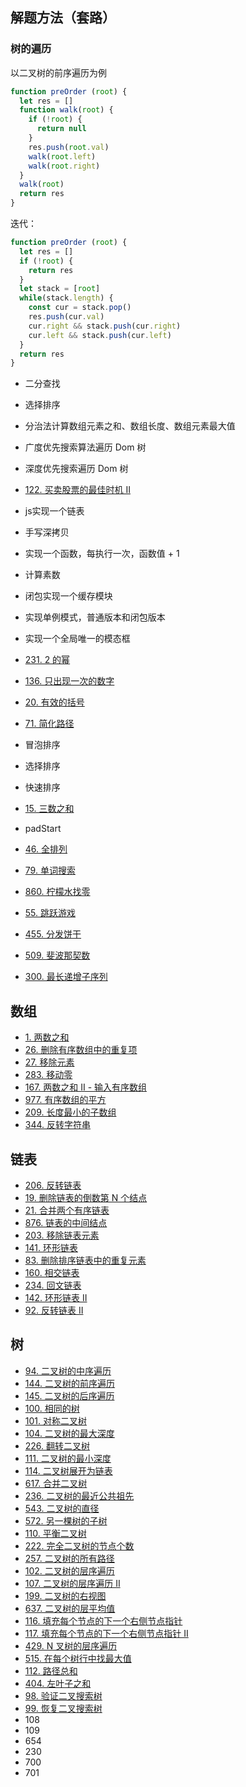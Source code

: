 ## 解题方法（套路）

### 树的遍历

以二叉树的前序遍历为例

```js
function preOrder (root) {
  let res = []
  function walk(root) {
    if (!root) {
      return null
    }
    res.push(root.val)
    walk(root.left)
    walk(root.right)
  }
  walk(root)
  return res
}
```

迭代：

```js
function preOrder (root) {
  let res = []
  if (!root) {
    return res
  }
  let stack = [root]
  while(stack.length) {
    const cur = stack.pop()
    res.push(cur.val)
    cur.right && stack.push(cur.right)
    cur.left && stack.push(cur.left)
  }
  return res
}
```

- 二分查找 
- 选择排序 
- 分治法计算数组元素之和、数组长度、数组元素最大值
- 广度优先搜索算法遍历 Dom 树
- 深度优先搜索遍历 Dom 树
- [122. 买卖股票的最佳时机 II](https://leetcode-cn.com/problems/best-time-to-buy-and-sell-stock-ii/)
- js实现一个链表
- 手写深拷贝
- 实现一个函数，每执行一次，函数值 + 1
- 计算素数
- 闭包实现一个缓存模块
- 实现单例模式，普通版本和闭包版本
- 实现一个全局唯一的模态框



- [231. 2 的幂](https://leetcode-cn.com/problems/power-of-two/)
- [136. 只出现一次的数字](https://leetcode-cn.com/problems/single-number/)

- [20. 有效的括号](https://leetcode-cn.com/problems/valid-parentheses/)
- [71. 简化路径](https://leetcode-cn.com/problems/simplify-path/)
- 冒泡排序
- 选择排序
- 快速排序
- [15. 三数之和](https://leetcode-cn.com/problems/3sum/)
- padStart
- [46. 全排列](https://leetcode-cn.com/problems/permutations/)
- [79. 单词搜索](https://leetcode-cn.com/problems/word-search/)
- [860. 柠檬水找零](https://leetcode-cn.com/problems/lemonade-change/)
- [55. 跳跃游戏](https://leetcode-cn.com/problems/jump-game/)
- [455. 分发饼干](https://leetcode-cn.com/problems/assign-cookies/)
- [509. 斐波那契数](https://leetcode-cn.com/problems/fibonacci-number/)
- [300. 最长递增子序列](https://leetcode-cn.com/problems/longest-increasing-subsequence/)


## 数组

- [1. 两数之和](https://leetcode-cn.com/problems/two-sum/)
- [26. 删除有序数组中的重复项](https://leetcode-cn.com/problems/remove-duplicates-from-sorted-array/)
- [27. 移除元素](https://leetcode-cn.com/problems/remove-element/)
- [283. 移动零](https://leetcode-cn.com/problems/move-zeroes/)
- [167. 两数之和 II - 输入有序数组](https://leetcode-cn.com/problems/two-sum-ii-input-array-is-sorted/)
- [977. 有序数组的平方](https://leetcode-cn.com/problems/squares-of-a-sorted-array/)
- [209. 长度最小的子数组](https://leetcode-cn.com/problems/minimum-size-subarray-sum/)
- [344. 反转字符串](https://leetcode-cn.com/problems/reverse-string/)

## 链表

- [206. 反转链表](https://leetcode-cn.com/problems/reverse-linked-list/)
- [19. 删除链表的倒数第 N 个结点](https://leetcode-cn.com/problems/remove-nth-node-from-end-of-list/)
- [21. 合并两个有序链表](https://leetcode-cn.com/problems/merge-two-sorted-lists/)
- [876. 链表的中间结点](https://leetcode-cn.com/problems/middle-of-the-linked-list/)
- [203. 移除链表元素](https://leetcode-cn.com/problems/remove-linked-list-elements/)
- [141. 环形链表](https://leetcode-cn.com/problems/linked-list-cycle/submissions/)
- [83. 删除排序链表中的重复元素](https://leetcode-cn.com/problems/remove-duplicates-from-sorted-list/)  
- [160. 相交链表](https://leetcode-cn.com/problems/intersection-of-two-linked-lists/)
- [234. 回文链表](https://leetcode-cn.com/problems/palindrome-linked-list/)
- [142. 环形链表 II](https://leetcode-cn.com/problems/linked-list-cycle-ii/)
- [92. 反转链表 II](https://leetcode-cn.com/problems/reverse-linked-list-ii/)

## 树

- [94. 二叉树的中序遍历](https://leetcode-cn.com/problems/binary-tree-inorder-traversal/)
- [144. 二叉树的前序遍历](https://leetcode-cn.com/problems/binary-tree-preorder-traversal/)
- [145. 二叉树的后序遍历](https://leetcode-cn.com/problems/binary-tree-postorder-traversal/)
- [100. 相同的树](https://leetcode-cn.com/problems/same-tree/)
- [101. 对称二叉树](https://leetcode-cn.com/problems/symmetric-tree/)
- [104. 二叉树的最大深度](https://leetcode-cn.com/problems/maximum-depth-of-binary-tree/) 
- [226. 翻转二叉树](https://leetcode-cn.com/problems/invert-binary-tree/)
- [111. 二叉树的最小深度](https://leetcode-cn.com/problems/minimum-depth-of-binary-tree/)
- [114. 二叉树展开为链表](https://leetcode-cn.com/problems/flatten-binary-tree-to-linked-list/)
- [617. 合并二叉树](https://leetcode-cn.com/problems/merge-two-binary-trees/)
- [236. 二叉树的最近公共祖先](https://leetcode-cn.com/problems/lowest-common-ancestor-of-a-binary-tree/)
- [543. 二叉树的直径](https://leetcode-cn.com/problems/diameter-of-binary-tree/)
- [572. 另一棵树的子树](https://leetcode-cn.com/problems/subtree-of-another-tree/)
- [110. 平衡二叉树](https://leetcode-cn.com/problems/balanced-binary-tree/)
- [222. 完全二叉树的节点个数](https://leetcode-cn.com/problems/count-complete-tree-nodes/)
- [257. 二叉树的所有路径](https://leetcode-cn.com/problems/binary-tree-paths/)
- [102. 二叉树的层序遍历](https://leetcode-cn.com/problems/binary-tree-level-order-traversal/)
- [107. 二叉树的层序遍历 II](https://leetcode-cn.com/problems/binary-tree-level-order-traversal-ii/)
- [199. 二叉树的右视图](https://leetcode-cn.com/problems/binary-tree-right-side-view/)
- [637. 二叉树的层平均值](https://leetcode-cn.com/problems/average-of-levels-in-binary-tree/)
- [116. 填充每个节点的下一个右侧节点指针](https://leetcode-cn.com/problems/populating-next-right-pointers-in-each-node/)
- [117. 填充每个节点的下一个右侧节点指针 II](https://leetcode-cn.com/problems/populating-next-right-pointers-in-each-node-ii/)
- [429. N 叉树的层序遍历](https://leetcode-cn.com/problems/n-ary-tree-level-order-traversal/)
- [515. 在每个树行中找最大值](https://leetcode-cn.com/problems/find-largest-value-in-each-tree-row/)
- [112. 路径总和](https://leetcode-cn.com/problems/path-sum/)
- [404. 左叶子之和](https://leetcode-cn.com/problems/sum-of-left-leaves/)
- [98. 验证二叉搜索树](https://leetcode-cn.com/problems/validate-binary-search-tree/)
- [99. 恢复二叉搜索树](https://leetcode-cn.com/problems/recover-binary-search-tree/comments/)
- 108
- 109
- 654
- 230
- 700
- 701